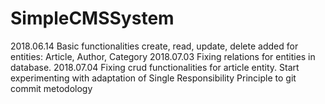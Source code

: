 # SimpleCMSSystem

2018.06.14	Basic functionalities create, read, update, delete added for entities: Article, Author, Category
2018.07.03	Fixing relations for entities in database.
2018.07.04	Fixing crud functionalities for article entity.
		Start experimenting with adaptation of Single Responsibility Principle to git commit metodology
